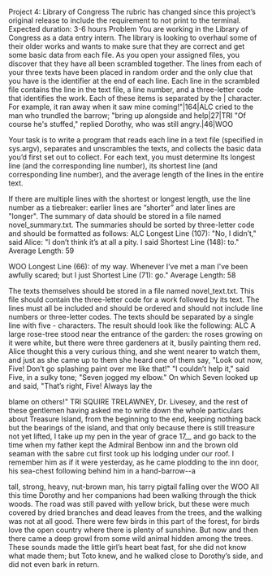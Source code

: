 Project 4: Library of Congress
The rubric has changed since this project’s original release to include the requirement to not print to the terminal.
Expected duration: 3-6 hours
Problem
You are working in the Library of Congress as a data entry intern. The library is looking to overhaul some of their older works and wants to make sure that they are correct and get some basic data from each file. As you open your assigned files, you discover that they have all been scrambled together. The lines from each of your three texts have been placed in random order and the only clue that you have is the identifier at the end of each line.
Each line in the scrambled file contains the line in the text file, a line number, and a three-letter code that identifies the work.
Each of these items is separated by the | character. For example,
it ran away when it saw mine coming!"|164|ALC
cried to the man who trundled the barrow; "bring up alongside and help|27|TRI
"Of course he's stuffed," replied Dorothy, who was still angry.|46|WOO

Your task is to write a program that reads each line in a text file (specified in sys.argv), separates and unscrambles the texts, and collects the basic data you’d first set out to collect. For each text, you must determine
Its longest line (and the corresponding line number),
its shortest line (and corresponding line number), and
the average length of the lines in the entire text.

If there are multiple lines with the shortest or longest length, use the line number as a tiebreaker: earlier lines are “shorter” and later lines are "longer".
The summary of data should be stored in a file named novel_summary.txt. The summaries should be sorted by three-letter code and should be formatted as follows:
ALC
Longest Line (107): "No, I didn’t," said Alice: "I don’t think it’s at all a pity. I said
Shortest Line (148): to."
Average Length: 59

WOO
Longest Line (66): of my way. Whenever I’ve met a man I’ve been awfully scared; but I just
Shortest Line (71): go."
Average Length: 58

The texts themselves should be stored in a file named novel_text.txt. This file should contain the three-letter code for a work followed by its text. The lines must all be included and should be ordered and should not include line numbers or three-letter codes. The texts should be separated by a single line with five - characters. The result should look like the following:
ALC
A large rose-tree stood near the entrance of the garden: the roses
growing on it were white, but there were three gardeners at it, busily
painting them red. Alice thought this a very curious thing, and she
went nearer to watch them, and just as she came up to them she heard
one of them say, "Look out now, Five! Don’t go splashing paint over me
like that!"
"I couldn’t help it," said Five, in a sulky tone; "Seven jogged my
elbow."
On which Seven looked up and said, "That’s right, Five! Always lay the

blame on others!"
TRI
SQUIRE TRELAWNEY, Dr. Livesey, and the rest of these gentlemen having
asked me to write down the whole particulars about Treasure Island, from
the beginning to the end, keeping nothing back but the bearings of the
island, and that only because there is still treasure not yet lifted, I
take up my pen in the year of grace 17__ and go back to the time when
my father kept the Admiral Benbow inn and the brown old seaman with the
sabre cut first took up his lodging under our roof.
I remember him as if it were yesterday, as he came plodding to the
inn door, his sea-chest following behind him in a hand-barrow--a

tall, strong, heavy, nut-brown man, his tarry pigtail falling over the
WOO
All this time Dorothy and her companions had been walking through the
thick woods. The road was still paved with yellow brick, but these were
much covered by dried branches and dead leaves from the trees, and the
walking was not at all good.
There were few birds in this part of the forest, for birds love the
open country where there is plenty of sunshine. But now and then there
came a deep growl from some wild animal hidden among the trees. These
sounds made the little girl’s heart beat fast, for she did not know
what made them; but Toto knew, and he walked close to Dorothy’s side,
and did not even bark in return.
